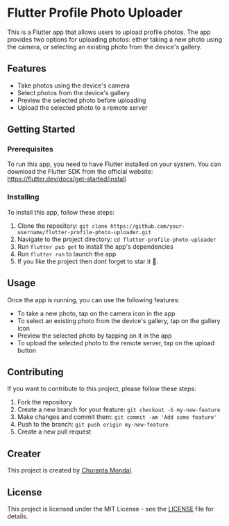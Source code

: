 # Flutter Profile Photo Uploader

This is a Flutter app that allows users to upload profile photos. The app provides two options for uploading photos: either taking a new photo using the camera, or selecting an existing photo from the device's gallery.

## Features

- Take photos using the device's camera
- Select photos from the device's gallery
- Preview the selected photo before uploading
- Upload the selected photo to a remote server

## Getting Started

### Prerequisites

To run this app, you need to have Flutter installed on your system. You can download the Flutter SDK from the official website: https://flutter.dev/docs/get-started/install

### Installing

To install this app, follow these steps:

1. Clone the repository: `git clone https://github.com/your-username/flutter-profile-photo-uploader.git`
2. Navigate to the project directory: `cd flutter-profile-photo-uploader`
3. Run `flutter pub get` to install the app's dependencies
4. Run `flutter run` to launch the app
5. If you like the project then dont forget to star it 🙂.

## Usage

Once the app is running, you can use the following features:

- To take a new photo, tap on the camera icon in the app
- To select an existing photo from the device's gallery, tap on the gallery icon
- Preview the selected photo by tapping on it in the app
- To upload the selected photo to the remote server, tap on the upload button

## Contributing

If you want to contribute to this project, please follow these steps:

1. Fork the repository
2. Create a new branch for your feature: `git checkout -b my-new-feature`
3. Make changes and commit them: `git commit -am 'Add some feature'`
4. Push to the branch: `git push origin my-new-feature`
5. Create a new pull request

## Creater

This project is created by [Churanta Mondal](https://github.com/Churanta).

## License

This project is licensed under the MIT License - see the [LICENSE](LICENSE) file for details.
